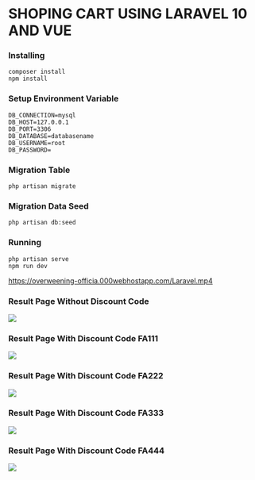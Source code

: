 # SHOPING CART USING LARAVEL 10 AND VUE
### Installing 
```
composer install
npm install
```


### Setup Environment Variable
```
DB_CONNECTION=mysql
DB_HOST=127.0.0.1
DB_PORT=3306
DB_DATABASE=databasename
DB_USERNAME=root
DB_PASSWORD=
```

### Migration Table
```
php artisan migrate
```
### Migration Data Seed
```
php artisan db:seed
```
### Running 
```
php artisan serve   
npm run dev
```

https://overweening-officia.000webhostapp.com/Laravel.mp4

### Result Page  Without Discount Code
<img src="https://overweening-officia.000webhostapp.com/nodiscount.png"/>

### Result Page  With Discount Code FA111
<img src="https://overweening-officia.000webhostapp.com/fa111.png"/>

### Result Page  With Discount Code FA222
<img src="https://overweening-officia.000webhostapp.com/fa222.png"/>

### Result Page  With Discount Code FA333
<img src="https://overweening-officia.000webhostapp.com/fa333.png"/>

### Result Page  With Discount Code FA444
<img src="https://overweening-officia.000webhostapp.com/fa444.png"/>
